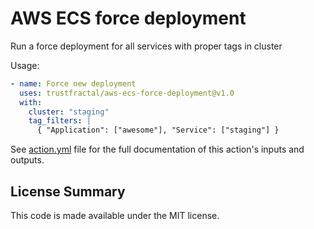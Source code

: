 # AWS ECS force deployment

Run a force deployment for all services with proper tags in cluster

Usage:

``` yaml      
- name: Force new deployment
  uses: trustfractal/aws-ecs-force-deployment@v1.0
  with:
    cluster: "staging"
    tag_filters: |
      { "Application": ["awesome"], "Service": ["staging"] }
```

See [action.yml](action.yml) file for the full documentation of this action's inputs and outputs.

## License Summary

This code is made available under the MIT license.
